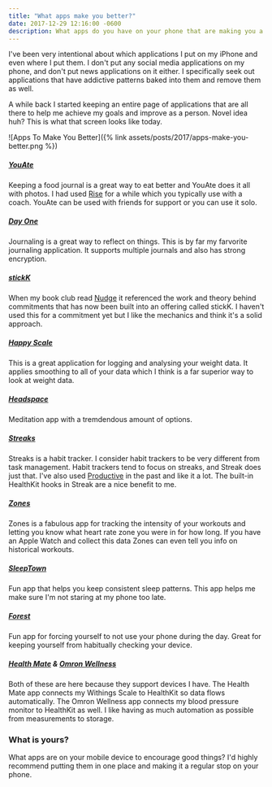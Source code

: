 ```yaml
---
title: "What apps make you better?"
date: 2017-12-29 12:16:00 -0600
description: What apps do you have on your phone that are making you a better person?
---
```


I've been very intentional about which applications I put on my iPhone and even where I put them. I don't put any social media applications on my phone, and don't put news applications on it either. I specifically seek out applications that have addictive patterns baked into them and remove them as well.

A while back I started keeping an entire page of applications that are all there to help me achieve my goals and improve as a person. Novel idea huh? This is what that screen looks like today.

![Apps To Make You Better]({% link assets/posts/2017/apps-make-you-better.png %})

##### [YouAte](https://itunes.apple.com/us/app/youate-food-diary-tracker/id1164976477?mt=8&uo=4&at=1001lxyE&ct=thingelstad_com)

Keeping a food journal is a great way to eat better and YouAte does it all with photos. I had used [Rise](https://itunes.apple.com/us/app/rise-nutrition-weight-loss-coach/id794278760?mt=8&uo=4&at=1001lxyE&ct=thingelstad_com) for a while which you typically use with a coach. YouAte can be used with friends for support or you can use it solo.

##### [Day One](https://itunes.apple.com/us/app/day-one-journal/id1044867788?mt=8&uo=4&at=1001lxyE&ct=thingelstad_com)

Journaling is a great way to reflect on things. This is by far my farvorite journaling application. It supports multiple journals and also has strong encryption.

##### [stickK](https://itunes.apple.com/us/app/stickk/id776128765?mt=8&uo=4&at=1001lxyE&ct=thingelstad_com)

When my book club read [Nudge](https://rwbook.club/book/nudge/) it referenced the work and theory behind commitments that has now been built into an offering called stickK. I haven't used this for a commitment yet but I like the mechanics and think it's a solid approach.

##### [Happy Scale](https://itunes.apple.com/us/app/happy-scale/id532430574?mt=8&uo=4&at=1001lxyE&ct=thingelstad_com)

This is a great application for logging and analysing your weight data. It applies smoothing to all of your data which I think is a far superior way to look at weight data.

##### [Headspace](https://itunes.apple.com/us/app/headspace-meditation/id493145008?mt=8&uo=4&at=1001lxyE&ct=thingelstad_com)

Meditation app with a tremdendous amount of options.

##### [Streaks](https://itunes.apple.com/us/app/streaks/id963034692?mt=8&uo=4&at=1001lxyE&ct=thingelstad_com)

Streaks is a habit tracker. I consider habit trackers to be very different from task management. Habit trackers tend to focus on streaks, and Streak does just that. I've also used [Productive](https://itunes.apple.com/us/app/productive-habit-tracker/id983826477?mt=8&uo=4&at=1001lxyE&ct=thingelstad_com) in the past and like it a lot. The built-in HealthKit hooks in Streak are a nice benefit to me.

##### [Zones](https://itunes.apple.com/us/app/zones-for-training/id1139688415?mt=8&uo=4&at=1001lxyE&ct=thingelstad_com)

Zones is a fabulous app for tracking the intensity of your workouts and letting you know what heart rate zone you were in for how long. If you have an Apple Watch and collect this data Zones can even tell you info on historical workouts.

##### [SleepTown](https://itunes.apple.com/us/app/sleeptown/id1210251567?mt=8&uo=4&at=1001lxyE&ct=thingelstad_com)

Fun app that helps you keep consistent sleep patterns. This app helps me make sure I'm not staring at my phone too late.

##### [Forest](https://itunes.apple.com/us/app/forest-by-seekrtech/id866450515?mt=8&uo=4&at=1001lxyE&ct=thingelstad_com)

Fun app for forcing yourself to not use your phone during the day. Great for keeping yourself from habitually checking your device.

##### [Health Mate](https://itunes.apple.com/us/app/nokia-health-mate/id542701020?mt=8&uo=4&at=1001lxyE&ct=thingelstad_com) & [Omron Wellness](https://itunes.apple.com/us/app/omron-wellness/id883492518?mt=8&uo=4&at=1001lxyE&ct=thingelstad_com)

Both of these are here because they support devices I have. The Health Mate app connects my Withings Scale to HealthKit so data flows automatically. The Omron Wellness app connects my blood pressure monitor to HealthKit as well. I like having as much automation as possible from measurements to storage.

### What is yours?

What apps are on your mobile device to encourage good things? I'd highly recommend putting them in one place and making it a regular stop on your phone.

